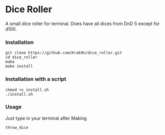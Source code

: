 # Dice Roller

A small dice roller for terminal. Does have all dices from DnD 5 except for d100.

### Installation
```
git clone https://github.com/Krak9n/dice_roller.git
cd dice_roller
make
make install
```

### Installation with a script
```
chmod +x install.sh
./install.sh
```

### Usage
Just type in your terminal after Making
```
throw_dice
```

